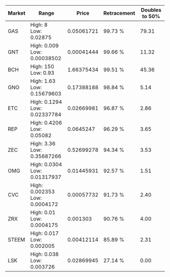 | Market | Range | Price| Retracement | Doubles to 50% |
| --- | --- | --- | --- | --- |
| GAS | High: 8<br />Low: 0.02875 | 0.05061721 | 99.73 % | 79.31 |
| GNT | High: 0.009<br />Low: 0.00038502 | 0.00041444 | 99.66 % | 11.32 |
| BCH | High: 150<br />Low: 0.93 | 1.66375434 | 99.51 % | 45.36 |
| GNO | High: 1.63<br />Low: 0.15679603 | 0.17388188 | 98.84 % | 5.14 |
| ETC | High: 0.1294<br />Low: 0.02337784 | 0.02669981 | 96.87 % | 2.86 |
| REP | High: 0.4206<br />Low: 0.05082 | 0.0645247 | 96.29 % | 3.65 |
| ZEC | High: 3.36<br />Low: 0.35687266 | 0.52699278 | 94.34 % | 3.53 |
| OMG | High: 0.0304<br />Low: 0.01317937 | 0.01445931 | 92.57 % | 1.51 |
| CVC | High: 0.002353<br />Low: 0.0004172 | 0.00057732 | 91.73 % | 2.40 |
| ZRX | High: 0.01<br />Low: 0.0004175 | 0.001303 | 90.76 % | 4.00 |
| STEEM | High: 0.017<br />Low: 0.002005 | 0.00412114 | 85.89 % | 2.31 |
| LSK | High: 0.038<br />Low: 0.003726 | 0.02869945 | 27.14 % | 0.00 |
